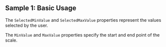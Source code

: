 ## Sample 1: Basic Usage

The `SelectedMinValue` and `SelectedMaxValue` properties represent the values selected by the user.

The `MinValue` and `MaxValue` properties specify the start and end point of the scale.
